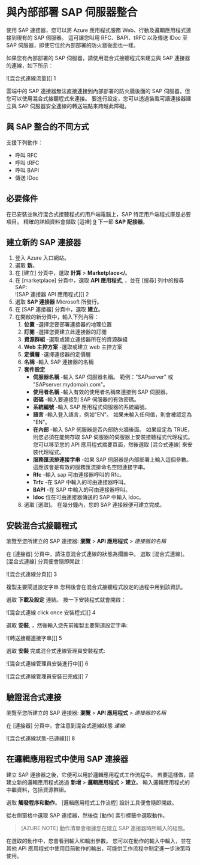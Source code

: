 <properties
    pageTitle="與 Azure 應用程式服務中的內部部署 SAP 伺服器整合 | Microsoft Azure"
    description="了解如何與內部部署 SAP 伺服器整合"
    authors="rajeshramabathiran"
    manager="dwrede"
    editor=""
    services="app-service\logic"
    documentationCenter=""/>

<tags
    ms.service="app-service-logic"
    ms.workload="integration"
    ms.tgt_pltfrm="na"
    ms.devlang="na"
    ms.topic="article"
    ms.date="12/07/2015"
    ms.author="sameerch"/>


# 與內部部署 SAP 伺服器整合
使用 SAP 連接器，您可以將 Azure 應用程式服務 Web、行動及邏輯應用程式連接到現有的 SAP 伺服器。 這可讓您叫用 RFC、BAPI、tRFC 以及傳送 IDoc 至 SAP 伺服器，即使它位於內部部署的防火牆後面也一樣。

如果您有內部部署的 SAP 伺服器，請使用混合式接聽程式來建立與 SAP 連接器的連線，如下所示：

![混合式連線流量][] 1

雲端中的 SAP 連接器無法直接連接到內部部署的防火牆後面的 SAP 伺服器，但您可以使用混合式接聽程式來連接。 要進行設定，您可以透過裝載可讓連接器建立與 SAP 伺服器安全連線的轉送端點來跨越此障礙。


## 與 SAP 整合的不同方式
支援下列動作：

- 呼叫 RFC
- 呼叫 tRFC
- 呼叫 BAPI
- 傳送 IDoc

## 必要條件
在已安裝並執行混合式接聽程式的用戶端電腦上，SAP 特定用戶端程式庫是必要項目。 精確的詳細資料會擷取 [這裡] [9] 下一節 **SAP 配接器**。


## 建立新的 SAP 連接器
1. 登入 Azure 入口網站。
2. 選取 **新**。
3. 在 [建立] 分頁中，選取 **計算** > **Marketplace</**。
4. 在 [marketplace] 分頁中，選取 **API 應用程式**, ，並在 [搜尋] 列中的搜尋 SAP:  
    ![SAP 連接器 API 應用程式][] 2
5. 選取 **SAP 連接器** Microsoft 所發行。
6. 在 [SAP 連接器] 分頁中，選取 **建立**。
7. 在開啟的新分頁中，輸入下列內容：  
    1. **位置** -選擇您要部署連接器的地理位置
    2. **訂閱** -選擇您要建立此連接器的訂閱
    3. **資源群組** -選取或建立連接器所在的資源群組
    4. **Web 主控方案** -選取或建立 web 主控方案
    5. **定價層** -選擇連接器的定價層
    6. **名稱** -輸入 SAP 連接器的名稱
    7. **套件設定**
        - **伺服器名稱** -輸入 SAP 伺服器名稱。 範例："SAPserver" 或 "SAPserver.mydomain.com"。
        - **使用者名稱** -輸入有效的使用者名稱來連接到 SAP 伺服器。
        - **密碼** -輸入要連接到 SAP 伺服器的有效密碼。
        - **系統編號** -輸入 SAP 應用程式伺服器的系統編號。
        - **語言** -輸入登入語言，例如"EN"。 如果未輸入任何值，則會被認定為 "EN"。
        - **在內部** -輸入 SAP 伺服器是否內部防火牆後面。 如果設定為 TRUE，則您必須在能夠存取 SAP 伺服器的伺服器上安裝接聽程式代理程式。 您可以移至您的 API 應用程式摘要頁面，然後選取 [混合式連線] 來安裝代理程式。
        - **服務匯流排連接字串** -如果 SAP 伺服器是內部部署上輸入這個參數。 這應該會是有效的服務匯流排命名空間連接字串。
        - **Rfc** -輸入 sap 可由連接器呼叫的 Rfc。
        - **Trfc** -在 SAP 中輸入的可由連接器呼叫。
        - **BAPI** -在 SAP 中輸入的可由連接器呼叫。
        - **Idoc** 位在可由連接器傳送的 SAP 中輸入 Idoc。
    8. 選取 [選取]。 在幾分鐘內，您的 SAP 連接器便可建立完成。


## 安裝混合式接聽程式
瀏覽至您所建立的 SAP 連接器: **瀏覽** > **API 應用程式** > *連接器的名稱*

在 [連接器] 分頁中，請注意混合式連線的狀態為擱置中。 選取 [混合式連線]。 [混合式連線] 分頁便會隨即開啟：  

![混合式連線分頁][] 3

複製主要閘道設定字串 您稍後會在混合式接聽程式設定的過程中用到該資訊。

選取 **下載及設定** 連結。 按一下安裝程式就會開啟：

![混合式連線 click once 安裝程式][] 4

選取 **安裝**, ，然後輸入您先前複製主要閘道設定字串:

![轉送接聽連接字串][] 5

選取 **安裝** 完成混合式連線管理員安裝程式:

![混合式連線管理員安裝進行中][] 6

![混合式連線管理員安裝已完成][] 7

## 驗證混合式連接
瀏覽至您所建立的 SAP 連接器: **瀏覽** > **API 應用程式** > *連接器的名稱*

在 [連接器] 分頁中，會注意到混合式連線狀態 *連線*:

![混合式連線狀態-已連線][] 8


## 在邏輯應用程式中使用 SAP 連接器
建立 SAP 連接器之後，它便可以用於邏輯應用程式工作流程中。 若要這樣做，請建立新的邏輯應用程式透過 **新增** > **邏輯應用程式** > **建立**。 輸入邏輯應用程式的中繼資料，包括資源群組。

選取 **觸發程序和動作**。 [邏輯應用程式工作流程] 設計工具便會隨即開啟。

從右側窗格中選取 SAP 連接器，然後從 [動作] 索引標籤中選取動作。

> [AZURE.NOTE] 動作清單會根據您在建立 SAP 連接器時所輸入的組態。

在選取的動作中，您會看到輸入和輸出參數。 您可以在動作的輸入中輸入，並在其他 API 應用程式中使用目前動作的輸出，可能供工作流程中制定進一步決策時使用。

<!--Image references-->
[1]: ./media/app-service-logic-integrate-with-an-on-premise-SAP-server/HybridConnectivityFlow.PNG
[2]: ./media/app-service-logic-integrate-with-an-on-premise-SAP-server/SAPConnector.APIApp.PNG
[3]: ./media/app-service-logic-integrate-with-an-on-premise-SAP-server/HybridConnection.PNG
[4]: ./media/app-service-logic-integrate-with-an-on-premise-SAP-server/HybridConnection.ClickOnceInstaller.PNG
[5]: ./media/app-service-logic-integrate-with-an-on-premise-SAP-server/HybridConnection.ClickOnceInstaller.RelayInformation.PNG
[6]: ./media/app-service-logic-integrate-with-an-on-premise-SAP-server/HybridConnectionManager.Install.InProgress.PNG
[7]: ./media/app-service-logic-integrate-with-an-on-premise-SAP-server/HybridConnectionManager.Install.Completed.PNG
[8]: ./media/app-service-logic-integrate-with-an-on-premise-SAP-server/SAPConnector.HybridConnection.Connected.PNG
[9]: http://download.microsoft.com/download/2/D/7/2D7CE8DF-A6C5-45F0-8319-14C3F1F9A0C7/InstallationGuide.htm

